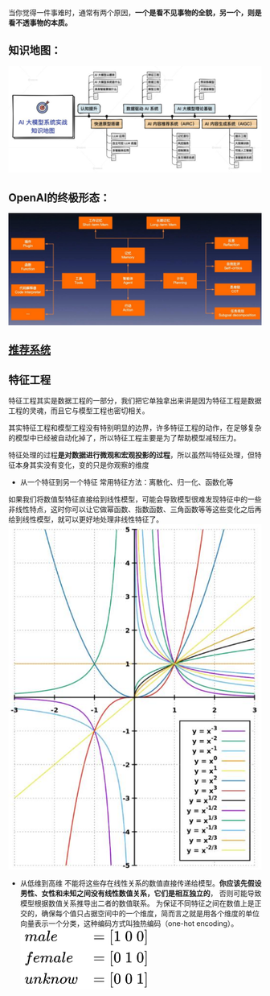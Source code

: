 当你觉得一件事难时，通常有两个原因，**一个是看不见事物的全貌，另一个，则是看不透事物的本质。**

## 知识地图：
![](attachments/20240309112155.jpg)
## OpenAI的终极形态：
![](attachments/20240309140712.jpg)
## [推荐系统](推荐系统.md)
## 特征工程
特征工程其实是数据工程的一部分，我们把它单独拿出来讲是因为特征工程是数据工程的灵魂，而且它与模型工程也密切相关。

其实特征工程和模型工程没有特别明显的边界，许多特征工程的动作，在足够复杂的模型中已经被自动化掉了，所以特征工程主要是为了帮助模型减轻压力。

特征处理的过程**是对数据进行微观和宏观投影的过程**，所以虽然叫特征处理，但特征本身其实没有变化，变的只是你观察的维度
- 从一个特征到另一个特征
常用特征方法：离散化、归一化、函数化等

如果我们将数值型特征直接给到线性模型，可能会导致模型很难发现特征中的一些非线性特点，这时你可以让它做幂函数、指数函数、三角函数等等这些变化之后再给到线性模型，就可以更好地处理非线性特征了。
![](attachments/20240309160846.jpg)

- 从低维到高维
不能将这些存在线性关系的数值直接传递给模型。**你应该先假设男性、女性和未知之间没有线性数值关系，它们是相互独立的**， 否则可能导致模型根据数值关系推导出二者的数值联系。
为保证不同特征之间在数值上是正交的，确保每个值只占据空间中的一个维度，简而言之就是用各个维度的单位向量表示一个分类，这种编码方式叫独热编码（one-hot encoding）。
![](attachments/Pasted%20image%2020240309161914.png)